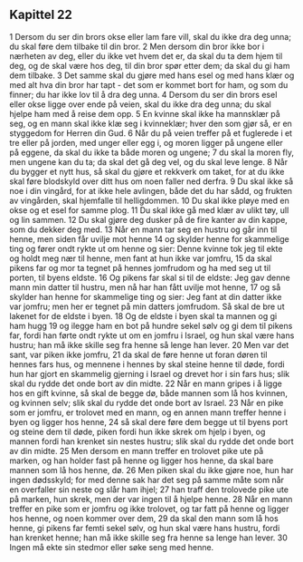 ## Kapittel 22

1 Dersom du ser din brors okse eller lam fare vill, skal du ikke dra deg unna; du skal føre dem tilbake til din bror.
2 Men dersom din bror ikke bor i nærheten av deg, eller du ikke vet hvem det er, da skal du ta dem hjem til deg, og de skal være hos deg, til din bror spør etter dem; da skal du gi ham dem tilbake.
3 Det samme skal du gjøre med hans esel og med hans klær og med alt hva din bror har tapt - det som er kommet bort for ham, og som du finner; du har ikke lov til å dra deg unna.
4 Dersom du ser din brors esel eller okse ligge over ende på veien, skal du ikke dra deg unna; du skal hjelpe ham med å reise dem opp.
5 En kvinne skal ikke ha mannsklær på seg, og en mann skal ikke klæ seg i kvinneklær; hver den som gjør så, er en styggedom for Herren din Gud.
6 Når du på veien treffer på et fuglerede i et tre eller på jorden, med unger eller egg i, og moren ligger på ungene eller på eggene, da skal du ikke ta både moren og ungene;
7 du skal la moren fly, men ungene kan du ta; da skal det gå deg vel, og du skal leve lenge.
8 Når du bygger et nytt hus, så skal du gjøre et rekkverk om taket, for at du ikke skal føre blodskyld over ditt hus om noen faller ned derfra.
9 Du skal ikke så noe i din vingård, for at ikke hele avlingen, både det du har sådd, og frukten av vingården, skal hjemfalle til helligdommen.
10 Du skal ikke pløye med en okse og et esel for samme plog.
11 Du skal ikke gå med klær av ulikt tøy, ull og lin sammen.
12 Du skal gjøre deg dusker på de fire kanter av din kappe, som du dekker deg med.
13 Når en mann tar seg en hustru og går inn til henne, men siden får uvilje mot henne
14 og skylder henne for skammelige ting og fører ondt rykte ut om henne og sier: Denne kvinne tok jeg til ekte og holdt meg nær til henne, men fant at hun ikke var jomfru,
15 da skal pikens far og mor ta tegnet på hennes jomfrudom og ha med seg ut til porten, til byens eldste.
16 Og pikens far skal si til de eldste: Jeg gav denne mann min datter til hustru, men nå har han fått uvilje mot henne,
17 og så skylder han henne for skammelige ting og sier: Jeg fant at din datter ikke var jomfru; men her er tegnet på min datters jomfrudom. Så skal de bre ut lakenet for de eldste i byen.
18 Og de eldste i byen skal ta mannen og gi ham hugg
19 og ilegge ham en bot på hundre sekel sølv og gi dem til pikens far, fordi han førte ondt rykte ut om en jomfru i Israel, og hun skal være hans hustru; han må ikke skille seg fra henne så lenge han lever.
20 Men var det sant, var piken ikke jomfru,
21 da skal de føre henne ut foran døren til hennes fars hus, og mennene i hennes by skal steine henne til døde, fordi hun har gjort en skammelig gjerning i Israel og drevet hor i sin fars hus; slik skal du rydde det onde bort av din midte.
22 Når en mann gripes i å ligge hos en gift kvinne, så skal de begge dø, både mannen som lå hos kvinnen, og kvinnen selv; slik skal du rydde det onde bort av Israel.
23 Når en pike som er jomfru, er trolovet med en mann, og en annen mann treffer henne i byen og ligger hos henne,
24 så skal dere føre dem begge ut til byens port og steine dem til døde, piken fordi hun ikke skrek om hjelp i byen, og mannen fordi han krenket sin nestes hustru; slik skal du rydde det onde bort av din midte.
25 Men dersom en mann treffer en trolovet pike ute på marken, og han holder fast på henne og ligger hos henne, da skal bare mannen som lå hos henne, dø.
26 Men piken skal du ikke gjøre noe, hun har ingen dødsskyld; for med denne sak har det seg på samme måte som når en overfaller sin neste og slår ham ihjel;
27 han traff den trolovede pike ute på marken, hun skrek, men der var ingen til å hjelpe henne.
28 Når en mann treffer en pike som er jomfru og ikke trolovet, og tar fatt på henne og ligger hos henne, og noen kommer over dem,
29 da skal den mann som lå hos henne, gi pikens far femti sekel sølv, og hun skal være hans hustru, fordi han krenket henne; han må ikke skille seg fra henne sa lenge han lever.
30 Ingen må ekte sin stedmor eller søke seng med henne.
